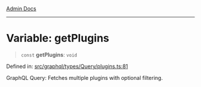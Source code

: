[Admin Docs](/)

***

# Variable: getPlugins

> `const` **getPlugins**: `void`

Defined in: [src/graphql/types/Query/plugins.ts:81](https://github.com/Sourya07/talawa-api/blob/cfbd515d04ffba748b09232a33807f1845dd1878/src/graphql/types/Query/plugins.ts#L81)

GraphQL Query: Fetches multiple plugins with optional filtering.
